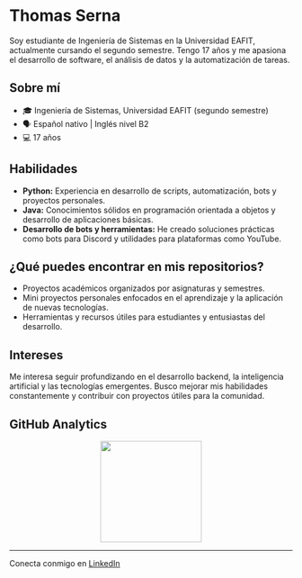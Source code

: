 # Thomas Serna

Soy estudiante de Ingeniería de Sistemas en la Universidad EAFIT, actualmente cursando el segundo semestre. Tengo 17 años y me apasiona el desarrollo de software, el análisis de datos y la automatización de tareas.

## Sobre mí

- 🎓 Ingeniería de Sistemas, Universidad EAFIT (segundo semestre)
- 🗣️ Español nativo | Inglés nivel B2
- 💻 17 años

## Habilidades

- **Python:** Experiencia en desarrollo de scripts, automatización, bots y proyectos personales.
- **Java:** Conocimientos sólidos en programación orientada a objetos y desarrollo de aplicaciones básicas.
- **Desarrollo de bots y herramientas:** He creado soluciones prácticas como bots para Discord y utilidades para plataformas como YouTube.

## ¿Qué puedes encontrar en mis repositorios?

- Proyectos académicos organizados por asignaturas y semestres.
- Mini proyectos personales enfocados en el aprendizaje y la aplicación de nuevas tecnologías.
- Herramientas y recursos útiles para estudiantes y entusiastas del desarrollo.

## Intereses

Me interesa seguir profundizando en el desarrollo backend, la inteligencia artificial y las tecnologías emergentes. Busco mejorar mis habilidades constantemente y contribuir con proyectos útiles para la comunidad.

## GitHub Analytics
<p align="center">
  <img height="180em" src="https://github-readme-stats-eight-theta.vercel.app/api/top-langs/?username=ThomasSerna&layout=compact&langs_count=8&theme=algolia"/>
</p>

---

Conecta conmigo en [LinkedIn](https://www.linkedin.com/in/thomas-serna-saldarriaga-607650239/)

